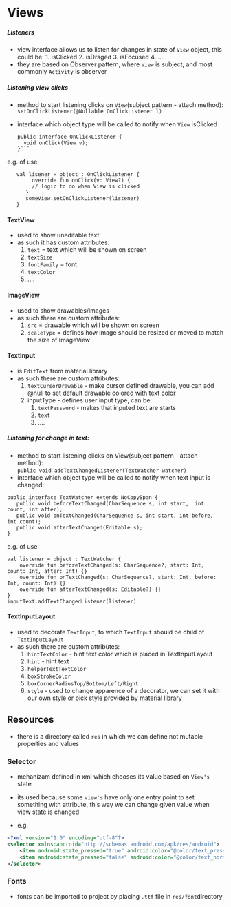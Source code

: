 ﻿# Views


##### Listeners
 - view interface allows us to listen for changes in state of ```View``` object, this could be:
		 1. isClicked
		 2. isDraged
		 3. isFocused
		 4. ...
- they are based on Observer pattern, where ```View``` is subject, and most commonly ```Activity``` is observer
##### Listening view clicks
 - method to start listening clicks on ```View```(subject pattern - attach method):	
 ```setOnClickListener(@Nullable OnClickListener l)```

- interface which object type will be called to notify when ```View``` isClicked
	```interface
	public interface OnClickListener {  
	  void onClick(View v);  
	}```

e.g. of use:
```
   val lisener = object : OnClickListener {
        override fun onClick(v: View?) {
        // logic to do when View is clicked
      }
      someView.setOnClickListener(listener)
   } 
```
#### TextView
 - used to show uneditable text
 - as such it has custom attributes:
    1. ```text``` = text which will be shown on screen
    2. ```textSize```
    3. ```fontFamily``` = font
    4. ```textColor```
    5. ....

#### ImageView
 - used to show drawables/images
 - as such there are custom attributes:
   1. ```src``` = drawable which will be shown on screen
   2. ```scaleType``` = defines how image should be resized or moved to match the size of ImageView

#### TextInput
- is ```EditText``` from material library
- as such there are custom attributes:
    1. ```textCursorDrawable``` - make cursor defined drawable, you can add @null to set default drawable colored with text color
    2. inputType - defines user input type, can be:
          1. ```textPassword``` - makes that inputed text are starts
          2. ```text ```
          3. ....
##### Listening for change in text:
 - method to start listening clicks on View(subject pattern - attach method):	
 ```public void addTextChangedListener(TextWatcher watcher) ```
- interface which object type will be called to notify when text input is changed:
```
public interface TextWatcher extends NoCopySpan {
   public void beforeTextChanged(CharSequence s, int start,  int count, int after);
   public void onTextChanged(CharSequence s, int start, int before, int count);
   public void afterTextChanged(Editable s);
}
```
e.g. of use:
```
val listener = object : TextWatcher {
	override fun beforeTextChanged(s: CharSequence?, start: Int, count: Int, after: Int) {}
	override fun onTextChanged(s: CharSequence?, start: Int, before: Int, count: Int) {}
    override fun afterTextChanged(s: Editable?) {}
}
inputText.addTextChangedListener(listener)
```
####  TextInputLayout
- used to decorate ```TextInput```, to which ```TextInput``` should be child of ```TextInputLayout```
- as such there are custom attributes:
	 1. ```hintTextColor``` - hint text color which is placed in TextInputLayout
	 2. ```hint``` - hint text
	 3. ```helperTextTextColor```
	 4. ```boxStrokeColor```
	 5. ```boxCornerRadiusTop/Bottom/Left/Right```
	 6. ```style``` - used to change apparence of a decorator, we can set it with our own style or pick style provided by material library



## Resources
- there is a directory called ```res``` in which we can define not mutable properties and values


### Selector
 - mehanizam defined in xml which chooses its value based on ```View's``` state
 - its used because some ```view's``` have only one entry point to set something with attribute, this way we can change given value when view state is changed
 
 - e.g.
```xml
<?xml version="1.0" encoding="utf-8"?>
<selector xmlns:android="http://schemas.android.com/apk/res/android">
    <item android:state_pressed="true" android:color="@color/text_pressed" />
    <item android:state_pressed="false" android:color="@color/text_normal" />
</selector>
```

### Fonts
- fonts can be imported to project by placing ```.ttf``` file in ```res/font```directory
